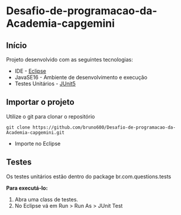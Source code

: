 # Desafio-de-programacao-da-Academia-capgemini
## Início
Projeto desenvolvido com as seguintes tecnologias:
* IDE - [Eclipse](https://www.eclipse.org/downloads/)
* JavaSE16 - Ambiente de desenvolvimento e execução
* Testes Unitários - [JUnit5](https://junit.org/junit5/)

## Importar o projeto
Utilize o git para clonar o repositório
```
git clone https://github.com/bruno600/Desafio-de-programacao-da-Academia-capgemini.git
```
* Importe no Eclipse


## Testes
Os testes unitários estão dentro do package br.com.questions.tests

**Para executá-lo:**
1. Abra uma class de testes.
2. No Eclipse vá em Run > Run As > JUnit Test
